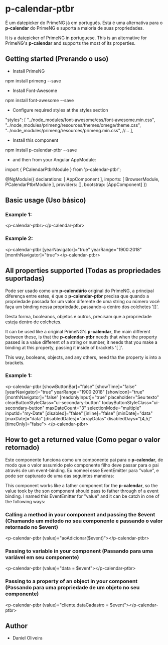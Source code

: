 # p-calendar-ptbr

É um datepicker do PrimeNG já em português.
Está é uma alternativa para o <b>p-calendar</b> do PrimeNG e suporta a maioria de suas propriedades.

It is a datepicker of PrimeNG in portuguese.
This is an alternative for PrimeNG's <b>p-calendar</b> and supports the most of its properties.

## Getting started (Prerando o uso)

 - Install PrimeNG

 npm install primeng --save

 - Install Font-Awesome

 npm install font-awesome --save

 - Configure required styles at the styles section

 "styles": [
   "../node_modules/font-awesome/css/font-awesome.min.css",
   "../node_modules/primeng/resources/themes/omega/theme.css",
   "../node_modules/primeng/resources/primeng.min.css",
   //...
 ],

 - Install this component

 npm install p-calendar-ptbr --save

 - and then from your Angular AppModule:

 import { PCalendarPtbrModule } from 'p-calendar-ptbr';

 @NgModule({
  declarations: [
    AppComponent
  ],
  imports: [
    BrowserModule,
    PCalendarPtbrModule
  ],
  providers: [],
  bootstrap: [AppComponent]
})

## Basic usage (Uso básico)

### Example 1:

&lt;p-calendar-ptbr&gt;&lt;/p-calendar-ptbr&gt;

### Example 2:

&lt;p-calendar-ptbr [yearNavigator]="true" yearRange="1900:2018" [monthNavigator]="true"&gt;&lt;/p-calendar-ptbr&gt;

## All properties supported (Todas as propriedades suportadas)

Pode ser usado como um <b>p-calendário</b> original do PrimeNG, a principal diferença entre estes, 
é que o <b>p-calendar-ptbr</b> precisa que quando a propriedade passada for um valor diferente de uma string
ou número você faça um binding nessa propriedade, passando-a dentro dos colchetes '[]'.

Desta forma, booleanos, objetos e outros, precisam que a propriedade esteja dentro de colchetes.

It can be used like a original PrimeNG's <b>p-calendar</b>, the main different
between these, is that the <b>p-calendar-ptbr</b> needs that when the property passed 
is a value different of a string or number, it needs that you make a binding at this property,
passing it inside of brackets '[ ]'.

This way, booleans, objects, and any others, need tha the property is into a brackets.

### Example 1:

&lt;p-calendar-ptbr [showButtonBar]="false" [showTime]="false" [yearNavigator]="true"
          yearRange="1900:2018" [showIcon]="true" [monthNavigator]="false" [readonlyInput]="true"
          placeholder="Seu texto" clearButtonStyleClass="ui-secondary-button"
          todayButtonStyleClass="ui-secondary-button" maxDateCount="3" selectionMode="multiple"
          inputId="my-Date" [disabled]="false" [inline]="false" [minDate]="data"
          [maxDate]="data" [disabledDates]="arrayDatas" disabledDays="[4,5]" [timeOnly]="false"&gt;
&lt;/p-calendar-ptbr&gt;

## How to get a returned value (Como pegar o valor retornado)

Este componente funciona como um componente pai para o <b>p-calendar</b>, de modo que o valor assumido pelo 
componente filho deve passar para o pai através de um event-binding. Eu nomeei esse EventEmitter para "value",
e pode ser capturado de uma das seguintes maneiras:

This component works like a father component for the <b>p-calendar</b>, so the value took  by the son component 
should pass to father through of a event binding. I named this EventEmitter for "value" and it can be catch in
one of the following ways:

### Calling a method in your component and passing the $event (Chamando um método no seu componente e passando o valor retornado no $event)

&lt;p-calendar-ptbr (value)="aoAdicionar($event)"&gt;&lt;/p-calendar-ptbr&gt;

### Passing to variable in your component (Passando para uma variável em seu componente)

&lt;p-calendar-ptbr (value)="data = $event"&gt;&lt;/p-calendar-ptbr&gt;

### Passing to a property of an object in your component (Passando para uma propriedade de um objeto no seu componente)

&lt;p-calendar-ptbr (value)="cliente.dataCadastro = $event"&gt;&lt;/p-calendar-ptbr&gt;

## Author

 - Daniel Oliveira
